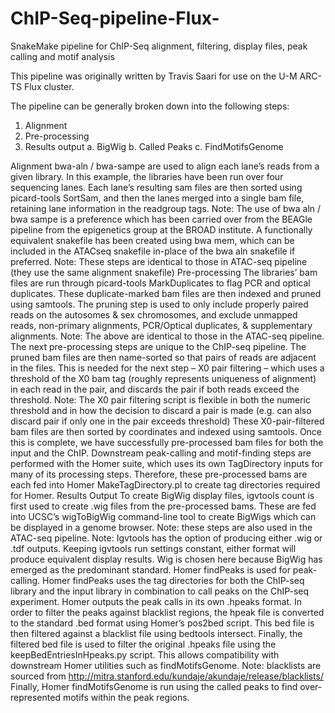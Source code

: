 # ChIP-Seq-pipeline-Flux-
SnakeMake pipeline for ChIP-Seq alignment, filtering, display files, peak calling and motif analysis

This pipeline was originally written by Travis Saari for use on the U-M ARC-TS Flux cluster.

The pipeline can be generally broken down into the following steps:
1.	Alignment
2.	Pre-processing
3.	Results output
a.	BigWig
b.	Called Peaks
c.	FindMotifsGenome 

Alignment
bwa-aln / bwa-sampe are used to align each lane’s reads from a given library. In this example, the libraries have been run over four sequencing lanes. Each lane’s resulting sam files are then sorted using picard-tools SortSam, and then the lanes merged into a single bam file, retaining lane information in the readgroup tags.
Note: The use of bwa aln / bwa sampe is a preference which has been carried over from the BEAGle pipeline from the epigenetics group at the BROAD institute. A functionally equivalent snakefile has been created using bwa mem, which can be included in the ATACseq snakefile in-place of the bwa aln snakefile if preferred.
Note: These steps are identical to those in ATAC-seq pipeline (they use the same alignment snakefile)
Pre-processing
The libraries’ bam files are run through picard-tools MarkDuplicates to flag PCR and optical duplicates. These duplicate-marked bam files are then indexed and pruned using samtools. The pruning step is used to only include properly paired reads on the autosomes & sex chromosomes, and exclude unmapped reads, non-primary alignments, PCR/Optical duplicates, & supplementary alignments. 
Note: The above are identical to those in the ATAC-seq pipeline. The next pre-processing steps are unique to the ChIP-seq pipeline.
The pruned bam files are then name-sorted so that pairs of reads are adjacent in the files. This is needed for the next step – X0 pair filtering – which uses a threshold of the X0 bam tag (roughly represents uniqueness of alignment) in each read in the pair, and discards the pair if both reads exceed the threshold.
Note: The X0 pair filtering script is flexible in both the numeric threshold and in how the decision to discard a pair is made (e.g. can also discard pair if only one in the pair exceeds threshold)
These X0-pair-filtered bam files are then sorted by coordinates and indexed using samtools. Once this is complete, we have successfully pre-processed bam files for both the input and the ChIP. Downstream peak-calling and motif-finding steps are performed with the Homer suite, which uses its own TagDirectory inputs for many of its processing steps. Therefore, these pre-processed bams are each fed into Homer MakeTagDirectory.pl to create tag directories required for Homer.
Results Output
To create BigWig display files, igvtools count is first used to create .wig files from the pre-processed bams. These are fed into UCSC’s wigToBigWig command-line tool to create BigWigs which can be displayed in a genome browser. Note: these steps are also used in the ATAC-seq pipeline.
Note: Igvtools has the option of producing either .wig or .tdf outputs. Keeping igvtools run settings constant, either format will produce equivalent display results. Wig is chosen here because BigWig has emerged as the predominant standard.
Homer findPeaks is used for peak-calling. Homer findPeaks uses the tag directories for both the ChIP-seq library and the input library in combination to call peaks on the ChIP-seq experiment. Homer outputs the peak calls in its own .hpeaks format. In order to filter the peaks against blacklist regions, the hpeak file is converted to the standard .bed format using Homer’s pos2bed script. This bed file is then filtered against a blacklist file using bedtools intersect. Finally, the filtered bed file is used to filter the original .hpeaks file using the keepBedEntriesInHpeaks.py script. This allows compatibility with downstream Homer utilities such as findMotifsGenome.
Note: blacklists are sourced from http://mitra.stanford.edu/kundaje/akundaje/release/blacklists/
Finally, Homer findMotifsGenome is run using the called peaks to find over-represented motifs within the peak regions.
